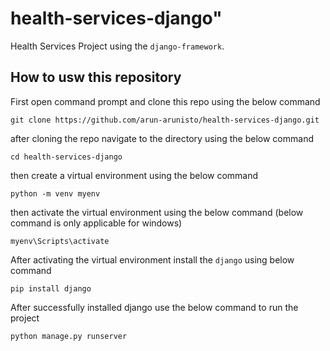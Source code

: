 # health-services-django"

Health Services Project using the `django-framework`.

## How to usw this repository
First open command prompt and clone this repo using the below command
```commandline
git clone https://github.com/arun-arunisto/health-services-django.git
```
after cloning the repo navigate to the directory using the below command
```commandline
cd health-services-django
```
then create a virtual environment using the below command
```commandline
python -m venv myenv
```
then activate the virtual environment using the below command (below command is only applicable for windows)
```commandline
myenv\Scripts\activate
```
After activating the virtual environment install the `django` using below command
```commandline
pip install django
```
After successfully installed django use the below command to run the project
```commandline
python manage.py runserver
```

